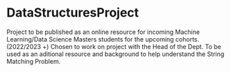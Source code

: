 # DataStructuresProject
Project to be published as an online resource for incoming Machine Learning/Data Science Masters students for the upcoming cohorts. (2022/2023 +) Chosen to work on project with the Head of the Dept. To be used as an aditional resource and background to help understand the String Matching Problem. 
